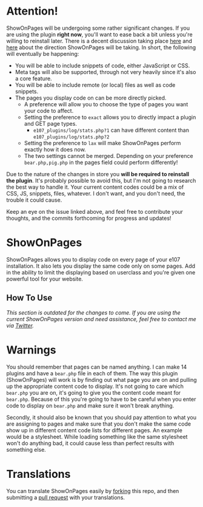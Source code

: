 # Attention!

ShowOnPages will be undergoing some rather significant changes. If you are using the plugin **right now**, you'll want to ease back a bit unless you're willing to reinstall later. There is a decent discussion taking place [here](https://github.com/septor/showonpages/issues/2) and [here](https://github.com/septor/showonpages/issues/4) about the direction ShowOnPages will be taking. In short, the following will eventually be happening:

* You will be able to include snippets of code, either JavaScript or CSS.
* Meta tags will also be supported, through not very heavily since it's also a core feature.
* You will be able to include remote (or local) files as well as code snippets.
* The pages you display code on can be more directly picked.
  * A preference will allow you to choose the type of pages you want your code to affect.
  * Setting the preference to `exact` allows you to directly impact a plugin and GET page types.
    * `e107_plugins/log/stats.php?1` can have different content than `e107_plugins/log/stats.php?2`
  * Setting the preference to `lax` will make ShowOnPages perform exactly how it does now.
  * The two settings cannot be merged. Depending on your preference `bear.php,pig.php` in the pages field could perform differently!

Due to the nature of the changes in store you **will be required to reinstall the plugin**. It's probably possible to avoid this, but I'm not going to research the best way to handle it. Your current content codes could be a mix of CSS, JS, snippets, files, whatever. I don't want, and you don't need, the trouble it could cause.

Keep an eye on the issue linked above, and feel free to contribute your thoughts, and the commits forthcoming for progress and updates!

# ShowOnPages

ShowOnPages allows you to display code on every page of your e107 installation. It also lets you display the same code only on some pages. Add in the ability to limit the displaying based on userclass and you're given one powerful tool for your website.

## How To Use

_This section is outdated for the changes to come. If you are using the current ShowOnPages version and need assistance, feel free to contact me via [Twitter](http://twitter.com/septor/])._

# Warnings

You should remember that pages can be named anything. I can make 14 plugins and have a `bear.php` file in each of them. The way this plugin (ShowOnPages) will work is by finding out what page you are on and pulling up the appropriate content code to display. It's not going to care which `bear.php` you are on, it's going to give you the content code meant for `bear.php`. Because of this you're going to have to be careful when you enter code to display on `bear.php` and make sure it won't break anything.

Secondly, it should also be known that you should pay attention to what you are assigning to pages and make sure that you don't make the same code show up in different content code lists for different pages. An example would be a stylesheet. While loading something like the same stylesheet won't do anything bad, it could cause less than perfect results with something else.

# Translations

You can translate ShowOnPages easily by [forking](https://help.github.com/articles/fork-a-repo/) this repo, and then submitting a [pull request](https://help.github.com/articles/creating-a-pull-request/) with your translations.

